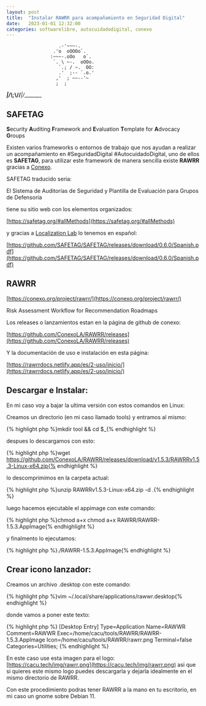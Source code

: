 ```yaml
---
layout: post
title:  "Instalar RAWRR para acompañamiento en Seguridad Digital"
date:   2023-01-01 12:32:00
categories: softwarelibre, autocuidadodigital, conexo
---
```

                       .-'~~~-.
                     .'o  oOOOo`.
                    :~~~-.oOo   o`.
                     `. \ ~-.  oOOo.
                       `.; / ~.  OO:
                       .'  ;-- `.o.'
                      ,'  ; ~~--'~
                      ;  ;
_______\|/__________\\;_\\//___\|/________



## SAFETAG

**S**ecurity **A**uditing **F**ramework and **E**valuation **T**emplate for **A**dvocacy **G**roups

Existen varios frameworks o entornos de trabajo que nos ayudan a realizar un acompañamiento en #SeguridadDigital #AutocuidadoDigital, uno de ellos es **SAFETAG**, para utilizar este framework de manera sencilla existe **RAWRR** gracias a [Conexo](https://conexo.org/).

SAFETAG traducido seria: 

El Sistema de Auditorías de Seguridad y Plantilla de Evaluación para Grupos de Defensoría

tiene su sitio web con los elementos organizados:

[https://safetag.org/#allMethods](https://safetag.org/#allMethods)

y gracias a [Localization Lab](https://www.localizationlab.org/) lo tenemos en español: 

[https://github.com/SAFETAG/SAFETAG/releases/download/0.6.0/Spanish.pdf](https://github.com/SAFETAG/SAFETAG/releases/download/0.6.0/Spanish.pdf)

## RAWRR

[https://conexo.org/project/rawrr/](https://conexo.org/project/rawrr/)

Risk Assessment Workflow for Recommendation Roadmaps

Los releases o lanzamientos estan en la página de github de conexo:

[https://github.com/ConexoLA/RAWRR/releases](https://github.com/ConexoLA/RAWRR/releases)

Y la documentación de uso e instalación en esta página:

[https://rawrrdocs.netlify.app/es/2-uso/inicio/](https://rawrrdocs.netlify.app/es/2-uso/inicio/)

## Descargar e Instalar:

En mi caso voy a bajar la ultima versión con estos comandos en Linux:

Creamos un directorio (en mi caso llamado tools) y entramos al mismo:

{% highlight php %}mkdir tool && cd $_{% endhighlight %}

despues lo descargamos con esto:

{% highlight php %}wget https://github.com/ConexoLA/RAWRR/releases/download/v1.5.3/RAWRRv1.5.3-Linux-x64.zip{% endhighlight %}

lo descomprimimos en la carpeta actual:

{% highlight php %}unzip RAWRRv1.5.3-Linux-x64.zip -d .{% endhighlight %}

luego hacemos ejecutable el appimage con este comando:

{% highlight php %}chmod a+x chmod a+x RAWRR/RAWRR-1.5.3.AppImage{% endhighlight %}

y finalmento lo ejecutamos:

{% highlight php %}./RAWRR-1.5.3.AppImage{% endhighlight %} 

## Crear icono lanzador:

Creamos un archivo .desktop con este comando:

{% highlight php %}vim ~/.local/share/applications/rawwr.desktop{% endhighlight %} 

donde vamos a poner este texto:

{% highlight php %}
[Desktop Entry]
Type=Application
Name=RAWWR
Comment=RAWWR
Exec=/home/cacu/tools/RAWRR/RAWRR-1.5.3.AppImage
Icon=/home/cacu/tools/RAWRR/rawrr.png
Terminal=false
Categories=Utilities;
{% endhighlight %} 


En este caso use esta imagen para el logo: [https://cacu.tech/img/rawrr.png](https://cacu.tech/img/rawrr.png) asi que si quieres este mismo logo puedes descargarla y dejarla idealmente en el mismo directorio de RAWRR.

Con este procedimiento podras tener RAWRR a la mano en tu escritorio, en mi caso un gnome sobre Debian 11.




